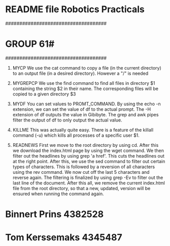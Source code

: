 # README file Robotics Practicals ##
####################################
# GROUP 61#
####################################

1.	MYCP
We use the cat command to copy a file (in the current directory) to an output file
(in a desired directory). However a "/" is needed

2.	MYGREPCP
We use the find command to find all files in directory $1 containing the string $2
in their name. The corresponding files will be copied to a given directory $3

3.	MYDF
You can set values to PROMT_COMMAND. By using the echo -n extension, we can set the
value of df to the actual prompt. The -H extension of df outputs the value in 
Gibibyte. The grep and awk pipes filter the output of df to only output the actual 
value.

4.	KILLME
This was actually quite easy. There is a feature of the killall command (-u) which 
kills all processes of a specific user $1.

5.	READNEWS
First we move to the root directory by using cd. After this we download the index.html
page by using the wget command. We then filter out the headlines by using grep 'a href'.
This cuts the headlines out at the right point. After this, we use the sed command to 
filter out certain types of characters. This is followed by a reversion of all characters 
using the rev command. We now cut off the last 5 characters and reverse again. The 
filtering is finalized by using grep -Ev to filter out the last line of the document. 
After this all, we remove the current index.html file from the root directory, so that 
a new, updated, version will be ensured when running the command again.

# Binnert Prins		4382528
# Tom Kerssemaks	4345487
